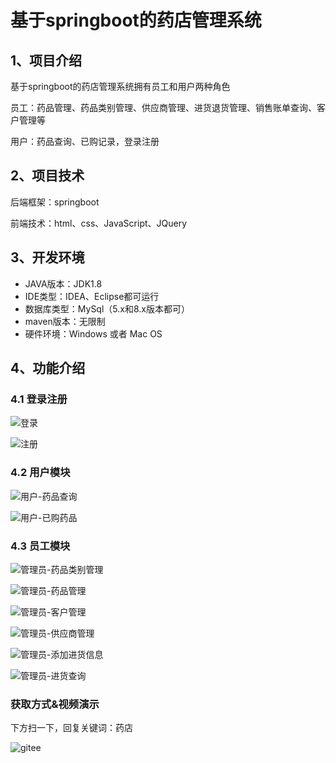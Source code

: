 # 基于springboot的药店管理系统


## 1、项目介绍

基于springboot的药店管理系统拥有员工和用户两种角色

员工：药品管理、药品类别管理、供应商管理、进货退货管理、销售账单查询、客户管理等

用户：药品查询、已购记录，登录注册


## 2、项目技术

后端框架：springboot

前端技术：html、css、JavaScript、JQuery

## 3、开发环境

- JAVA版本：JDK1.8
- IDE类型：IDEA、Eclipse都可运行
- 数据库类型：MySql（5.x和8.x版本都可） 
- maven版本：无限制
- 硬件环境：Windows 或者 Mac OS


## 4、功能介绍

### 4.1 登录注册

![登录](https://project-images-1256969109.cos.ap-chongqing.myqcloud.com/Typora-Images/202208081612531.jpg)

![注册](https://project-images-1256969109.cos.ap-chongqing.myqcloud.com/Typora-Images/202208081612075.jpg)

### 4.2 用户模块

![用户-药品查询](https://project-images-1256969109.cos.ap-chongqing.myqcloud.com/Typora-Images/202208081612909.jpg)

![用户-已购药品](https://project-images-1256969109.cos.ap-chongqing.myqcloud.com/Typora-Images/202208081612921.jpg)

### 4.3 员工模块

![管理员-药品类别管理](https://project-images-1256969109.cos.ap-chongqing.myqcloud.com/Typora-Images/202208081613525.jpg)

![管理员-药品管理](https://project-images-1256969109.cos.ap-chongqing.myqcloud.com/Typora-Images/202208081613596.jpg)

![管理员-客户管理](https://project-images-1256969109.cos.ap-chongqing.myqcloud.com/Typora-Images/202208081613743.jpg)

![管理员-供应商管理](https://project-images-1256969109.cos.ap-chongqing.myqcloud.com/Typora-Images/202208081613307.jpg)

![管理员-添加进货信息](https://project-images-1256969109.cos.ap-chongqing.myqcloud.com/Typora-Images/202208081613727.jpg)

![管理员-进货查询](https://project-images-1256969109.cos.ap-chongqing.myqcloud.com/Typora-Images/202208081613035.jpg)
### 获取方式&视频演示

下方扫一下，回复关键词：药店

![gitee](https://project-images-1256969109.cos.ap-chongqing.myqcloud.com/Typora-Images/202309291447341.png)

